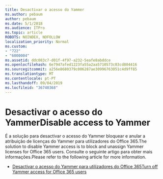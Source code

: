 ```yaml
---
title: Desactivar o acesso do Yammer
ms.author: pebaum
author: pebaum
ms.date: 5/1/2018
ms.audience: ITPro
ms.topic: article
ROBOTS: NOINDEX, NOFOLLOW
localization_priority: Normal
ms.custom:
- "722"
- "6000004"
ms.assetid: ddc083c7-d01f-4f97-a232-5eafe8abddce
ms.openlocfilehash: 6e7947afed1223fa55a2aa5710573c03cd804416
ms.sourcegitcommit: a256e8680379c006287ae30996763051c4d9ff85
ms.translationtype: MT
ms.contentlocale: pt-PT
ms.lasthandoff: 09/04/2019
ms.locfileid: "36740368"
---
```

# <a name="disable-access-to-yammer"></a><span data-ttu-id="db84d-102">Desactivar o acesso do Yammer</span><span class="sxs-lookup"><span data-stu-id="db84d-102">Disable access to Yammer</span></span>

<span data-ttu-id="db84d-103">É a solução para desactivar o acesso do Yammer bloquear e anular a atribuição de licenças do Yammer para utilizadores do Office 365.</span><span class="sxs-lookup"><span data-stu-id="db84d-103">The solution to disable Yammer access is to block and unassign Yammer licenses for Office 365 users.</span></span> <span data-ttu-id="db84d-104">Consulte o seguinte artigo para obter mais informações.</span><span class="sxs-lookup"><span data-stu-id="db84d-104">Please refer to the following article for more information.</span></span>
  
- [<span data-ttu-id="db84d-105">Desactivar o acesso do Yammer para utilizadores do Office 365</span><span class="sxs-lookup"><span data-stu-id="db84d-105">Turn off Yammer access for Office 365 users</span></span>](https://docs.microsoft.com/yammer/manage-yammer-users/turn-off-user-access)
